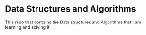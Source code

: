# Data Structures and Algorithms
This repo that contains the Data structures and Algorithms that I am learning and solving it 

